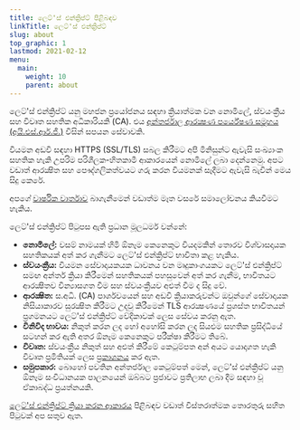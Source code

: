 ```yaml
---
title: ලෙට්'ස් එන්ක්‍රිප්ට් පිළිබඳව
linkTitle: ලෙට්'ස් එන්ක්‍රිප්ට්
slug: about
top_graphic: 1
lastmod: 2021-02-12
menu:
  main:
    weight: 10
    parent: about
---
```


ලෙට්'ස් එන්ක්‍රිප්ට් යනු මහජන ප්‍රයෝජනය සඳහා ක්‍රියාත්මක වන නොමිලේ, ස්වයංක්‍රීය සහ විවෘත සහතික අධිකාරියකි (CA). එය [අන්තර්ජාල ආරක්‍ෂණ පර්යේෂණ සමූහය (අයි.එස්.ආර්.ජී.)](https://www.abetterinternet.org/) විසින් සපයන සේවාවකි.

වියමන අඩවි සඳහා HTTPS (SSL/TLS) සබල කිරීමට අපි මිනිසුන්ට ඇවැසි සංඛ්‍යාංක සහතික හැකි උපරිම පරිශීලක-හිතකාමී ආකාරයෙන් නොමිලේ ලබා දෙන්නෙමු. අපට වඩාත් ආරක්‍ෂිත සහ පෞද්ගලිකත්වයට ගරු කරන වියමනක් සෑදීමට ඇවැසි බැවින් මෙය සිදු කෙරේ.

අපගේ [වාර්ෂික වාර්තාව](https://www.abetterinternet.org/annual-reports/) බාගැනීමෙන් වඩාත්ම මෑත වසරේ සමාලෝචනය කියවීමට හැකිය.

ලෙට්'ස් එන්ක්‍රිප්ට් පිටුපස ඇති ප්‍රධාන මූලධර්ම වන්නේ:

* **නොමිලේ:** වසම් නාමයක් හිමි ඕනෑම කෙනෙකුට වියදමකින් තොරව විශ්වාසදායක සහතිකයක් අත් කර ගැනීමට ලෙට්'ස් එන්ක්‍රිප්ට් භාවිතා කළ හැකිය.
* **ස්වයංක්‍රීය:** වියමන සේවාදායකයක ධාවනය වන මෘදුකාංගයකට ලෙට්'ස් එන්ක්‍රිප්ට් සමඟ අන්තර් ක්‍රියා කිරීමෙන් සහතිකයක් පහසුවෙන් අත් කර ගැනීම, භාවිතයට ආරක්‍ෂිතව වින්‍යාසගත වීම සහ ස්වයංක්‍රීයව අළුත් වීම ද සිදු වේ.
* **ආරක්‍ෂිත:** ස.අධි. (CA) පාර්ශවයෙන් සහ අඩවි ක්‍රියාකරුවන්ට ඔවුන්ගේ සේවාදායක නිසියාකාරව සුරක්‍ෂිත කිරීමට උදවු කිරීමෙන් TLS ආරක්‍ෂණයේ ප්‍රශස්ත භාවිතයන් ප්‍රගමනයට ලෙට්'ස් එන්ක්‍රිප්ට් වේදිකාවක් ලෙස සේවය කරනු ඇත.
* **විනිවිද භාවය:** නිකුත් කරන ලද හෝ අහෝසි කරන ලද සියළුම සහතික ප්‍රසිද්ධියේ සටහන් කර ඇති අතර ඕනෑම කෙනෙකුට පරීක්ෂා කිරීමට තිබේ.
* **විවෘත:** ස්වයංක්‍රීය නිකුත් සහ අළුත් කිරීමේ කෙටුම්පත අන් අයට යොදාගත හැකි විවෘත ප්‍රමිතියක් ලෙස [ප්‍රකාශනය](https://tools.ietf.org/html/rfc8555) කර ඇත.
* **සමුපකාර:** බොහෝ පවතින අන්තර්ජාල කෙටුම්පත් මෙන්, ලෙට්'ස් එන්ක්‍රිප්ට් යනු ඕනෑම සංවිධානයක පාලනයෙන් ඔබ්බට ප්‍රජාවට ප්‍රතිලාභ ලබා දීම සඳහා වූ ඒකාබද්ධ ප්‍රයත්නයකි.

[ලෙට්'ස් එන්ක්‍රිප්ට් ක්‍රියා කරන ආකාරය](/how-it-works) පිළිබඳව වඩාත් විස්තරාත්මක තොරතුරු සහිත පිටුවක් අප සතුව ඇත.
